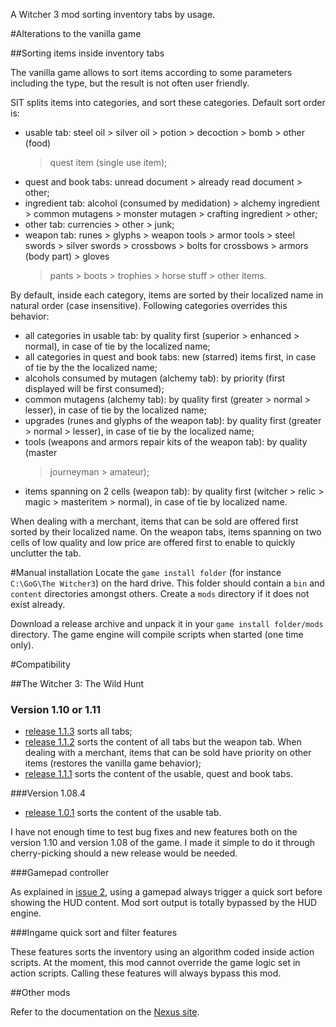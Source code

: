 A Witcher 3 mod sorting inventory tabs by usage.

#Alterations to the vanilla game

##Sorting items inside inventory tabs

The vanilla game allows to sort items according to some parameters including
the type, but the result is not often user friendly.

SIT splits items into categories, and sort these categories. Default sort order
is:

- usable tab: steel oil > silver oil > potion > decoction > bomb > other (food)
  > quest item (single use item);
- quest and book tabs: unread document > already read document > other;
- ingredient tab: alcohol (consumed by medidation) > alchemy ingredient >
  common mutagens > monster mutagen > crafting ingredient > other;
- other tab: currencies > other > junk;
- weapon tab: runes > glyphs > weapon tools > armor tools > steel swords >
  silver swords > crossbows > bolts for crossbows > armors (body part) > gloves
  > pants > boots > trophies > horse stuff > other items.

By default, inside each category, items are sorted by their localized name in
natural order (case insensitive). Following categories overrides this behavior:

- all categories in usable tab: by quality first (superior > enhanced >
  normal), in case of tie by the localized name;
- all categories in quest and book tabs: new (starred) items first, in case of
  tie by the the localized name;
- alcohols consumed by mutagen (alchemy tab): by priority (first displayed will
  be first consumed);
- common mutagens (alchemy tab): by quality first (greater > normal > lesser),
  in case of tie by the localized name;
- upgrades (runes and glyphs of the weapon tab): by quality first (greater >
  normal > lesser), in case of tie by the localized name;
- tools (weapons and armors repair kits of the weapon tab): by quality (master
  > journeyman > amateur);
- items spanning on 2 cells (weapon tab): by quality first (witcher > relic >
  magic > masteritem > normal), in case of tie by localized name.

When dealing with a merchant, items that can be sold are offered first sorted
by their localized name. On the weapon tabs, items spanning on two cells of low
quality and low price are offered first to enable to quickly unclutter the tab.

#Manual installation
Locate the `game install folder` (for instance `C:\GoG\The Witcher3`) on the
hard drive. This folder should contain a `bin` and `content` directories
amongst others.  Create a `mods` directory if it does not exist already.

Download a release archive and unpack it in your `game install folder/mods`
directory. The game engine will compile scripts when started (one time only).

#Compatibility

##The Witcher 3: The Wild Hunt

### Version 1.10 or 1.11

- [release 1.1.3][1.1.3] sorts all tabs;
- [release 1.1.2][1.1.2] sorts the content of all tabs but the weapon tab. When
  dealing with a merchant, items that can be sold have priority on other items
  (restores the vanilla game behavior);
- [release 1.1.1][1.1.1] sorts the content of the usable, quest and book tabs.

###Version 1.08.4

- [release 1.0.1][1.0.1] sorts the content of the usable tab.

I have not enough time to test bug fixes and new features both on the version
1.10 and version 1.08 of the game. I made it simple to do it through
cherry-picking should a new release would be needed.

###Gamepad controller

As explained in [issue 2][issue_2], using a gamepad always trigger a quick sort
before showing the HUD content. Mod sort output is totally bypassed by the HUD
engine.

###Ingame quick sort and filter features

These features sorts the inventory using an algorithm coded inside action
scripts. At the moment, this mod cannot override the game logic set in action
scripts. Calling these features will always bypass this mod.

##Other mods

Refer to the documentation on the [Nexus site][nexus].

[1.1.3]: https://github.com/pbarnoux/modSortedInventoryTabs/releases/tag/1.1.3
[1.1.2]: https://github.com/pbarnoux/modSortedInventoryTabs/releases/tag/1.1.2
[1.1.1]: https://github.com/pbarnoux/modSortedInventoryTabs/releases/tag/1.1.1
[1.0.1]: https://github.com/pbarnoux/modSortedInventoryTabs/releases/tag/1.0.1
[nexus]: http://www.nexusmods.com/witcher3/mods/770/?
[issue_2]: https://github.com/pbarnoux/modSortedInventoryTabs/issues/2
